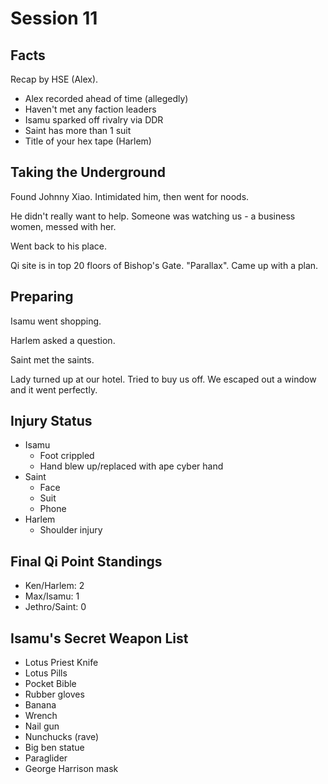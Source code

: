 # Session 11

## Facts

Recap by HSE (Alex).

* Alex recorded ahead of time (allegedly)
* Haven't met any faction leaders
* Isamu sparked off rivalry via DDR
* Saint has more than 1 suit
* Title of your hex tape (Harlem)

## Taking the Underground

Found Johnny Xiao. Intimidated him, then went for noods.

He didn't really want to help. Someone was watching us - a business women, messed with her.

Went back to his place.

Qi site is in top 20 floors of Bishop's Gate. "Parallax". Came up with a plan.

## Preparing

Isamu went shopping.

Harlem asked a question.

Saint met the saints.

Lady turned up at our hotel. Tried to buy us off. We escaped out a window and it went perfectly.

## Injury Status

* Isamu
  * Foot crippled
  * Hand blew up/replaced with ape cyber hand
* Saint
  * Face
  * Suit
  * Phone
* Harlem
  * Shoulder injury

## Final Qi Point Standings

* Ken/Harlem: 2
* Max/Isamu: 1
* Jethro/Saint: 0

## Isamu's Secret Weapon List

* Lotus Priest Knife
* Lotus Pills
* Pocket Bible
* Rubber gloves
* Banana
* Wrench
* Nail gun
* Nunchucks (rave)
* Big ben statue
* Paraglider
* George Harrison mask
